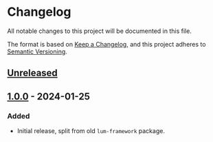 # Changelog
All notable changes to this project will be documented in this file.

The format is based on [Keep a Changelog](https://keepachangelog.com/en/1.0.0/),
and this project adheres to [Semantic Versioning](https://semver.org/spec/v2.0.0.html).

## [Unreleased]

## [1.0.0] - 2024-01-25
### Added
- Initial release, split from old `lum-framework` package.

[Unreleased]: https://github.com/supernovus/lum.app-pdo.php/compare/v1.0.0...HEAD
[1.0.0]: https://github.com/supernovus/lum.app-pdo.php/releases/tag/v1.0.0


